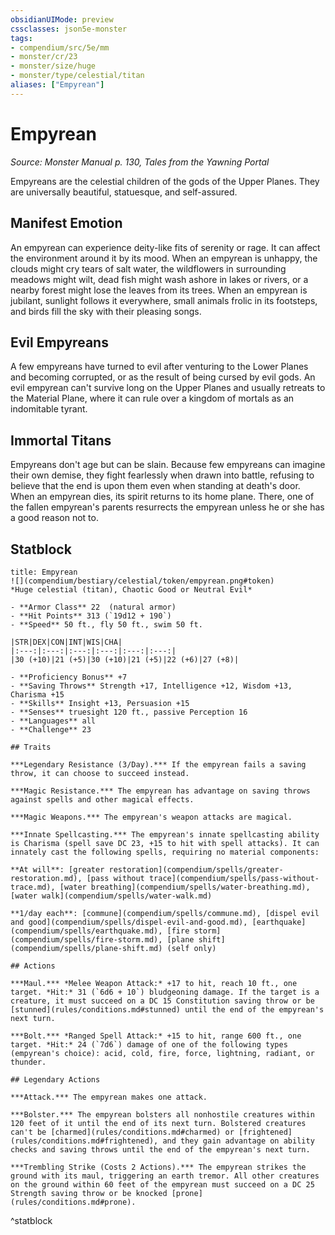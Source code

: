 ```yaml
---
obsidianUIMode: preview
cssclasses: json5e-monster
tags:
- compendium/src/5e/mm
- monster/cr/23
- monster/size/huge
- monster/type/celestial/titan
aliases: ["Empyrean"]
---
```

# Empyrean
*Source: Monster Manual p. 130, Tales from the Yawning Portal*  

Empyreans are the celestial children of the gods of the Upper Planes. They are universally beautiful, statuesque, and self-assured.

## Manifest Emotion

An empyrean can experience deity-like fits of serenity or rage. It can affect the environment around it by its mood. When an empyrean is unhappy, the clouds might cry tears of salt water, the wildflowers in surrounding meadows might wilt, dead fish might wash ashore in lakes or rivers, or a nearby forest might lose the leaves from its trees. When an empyrean is jubilant, sunlight follows it everywhere, small animals frolic in its footsteps, and birds fill the sky with their pleasing songs.

## Evil Empyreans

A few empyreans have turned to evil after venturing to the Lower Planes and becoming corrupted, or as the result of being cursed by evil gods. An evil empyrean can't survive long on the Upper Planes and usually retreats to the Material Plane, where it can rule over a kingdom of mortals as an indomitable tyrant.

## Immortal Titans

Empyreans don't age but can be slain. Because few empyreans can imagine their own demise, they fight fearlessly when drawn into battle, refusing to believe that the end is upon them even when standing at death's door. When an empyrean dies, its spirit returns to its home plane. There, one of the fallen empyrean's parents resurrects the empyrean unless he or she has a good reason not to.

## Statblock

```ad-statblock
title: Empyrean
![](compendium/bestiary/celestial/token/empyrean.png#token)
*Huge celestial (titan), Chaotic Good or Neutral Evil*

- **Armor Class** 22  (natural armor)
- **Hit Points** 313 (`19d12 + 190`)
- **Speed** 50 ft., fly 50 ft., swim 50 ft.

|STR|DEX|CON|INT|WIS|CHA|
|:---:|:---:|:---:|:---:|:---:|:---:|
|30 (+10)|21 (+5)|30 (+10)|21 (+5)|22 (+6)|27 (+8)|

- **Proficiency Bonus** +7
- **Saving Throws** Strength +17, Intelligence +12, Wisdom +13, Charisma +15
- **Skills** Insight +13, Persuasion +15
- **Senses** truesight 120 ft., passive Perception 16
- **Languages** all
- **Challenge** 23

## Traits

***Legendary Resistance (3/Day).*** If the empyrean fails a saving throw, it can choose to succeed instead.

***Magic Resistance.*** The empyrean has advantage on saving throws against spells and other magical effects.

***Magic Weapons.*** The empyrean's weapon attacks are magical.

***Innate Spellcasting.*** The empyrean's innate spellcasting ability is Charisma (spell save DC 23, +15 to hit with spell attacks). It can innately cast the following spells, requiring no material components:

**At will**: [greater restoration](compendium/spells/greater-restoration.md), [pass without trace](compendium/spells/pass-without-trace.md), [water breathing](compendium/spells/water-breathing.md), [water walk](compendium/spells/water-walk.md)

**1/day each**: [commune](compendium/spells/commune.md), [dispel evil and good](compendium/spells/dispel-evil-and-good.md), [earthquake](compendium/spells/earthquake.md), [fire storm](compendium/spells/fire-storm.md), [plane shift](compendium/spells/plane-shift.md) (self only)

## Actions

***Maul.*** *Melee Weapon Attack:* +17 to hit, reach 10 ft., one target. *Hit:* 31 (`6d6 + 10`) bludgeoning damage. If the target is a creature, it must succeed on a DC 15 Constitution saving throw or be [stunned](rules/conditions.md#stunned) until the end of the empyrean's next turn.

***Bolt.*** *Ranged Spell Attack:* +15 to hit, range 600 ft., one target. *Hit:* 24 (`7d6`) damage of one of the following types (empyrean's choice): acid, cold, fire, force, lightning, radiant, or thunder.

## Legendary Actions

***Attack.*** The empyrean makes one attack.

***Bolster.*** The empyrean bolsters all nonhostile creatures within 120 feet of it until the end of its next turn. Bolstered creatures can't be [charmed](rules/conditions.md#charmed) or [frightened](rules/conditions.md#frightened), and they gain advantage on ability checks and saving throws until the end of the empyrean's next turn.

***Trembling Strike (Costs 2 Actions).*** The empyrean strikes the ground with its maul, triggering an earth tremor. All other creatures on the ground within 60 feet of the empyrean must succeed on a DC 25 Strength saving throw or be knocked [prone](rules/conditions.md#prone).
```
^statblock